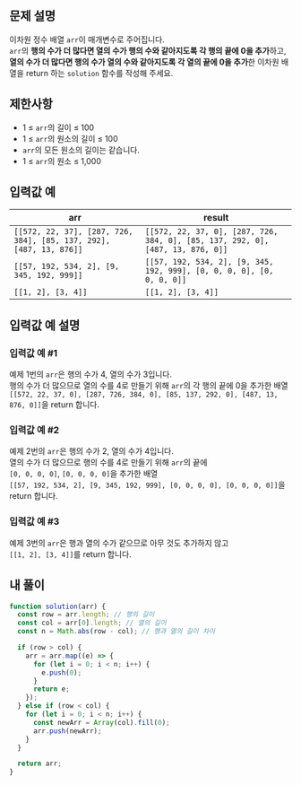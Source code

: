 ## 문제 설명

이차원 정수 배열 `arr`이 매개변수로 주어집니다.  
`arr`의 **행의 수가 더 많다면 열의 수가 행의 수와 같아지도록 각 행의 끝에 0을 추가**하고,  
**열의 수가 더 많다면 행의 수가 열의 수와 같아지도록 각 열의 끝에 0을 추가**한 이차원 배열을 return 하는 `solution` 함수를 작성해 주세요.

## 제한사항

- 1 ≤ `arr`의 길이 ≤ 100
- 1 ≤ `arr`의 원소의 길이 ≤ 100
- `arr`의 모든 원소의 길이는 같습니다.
- 1 ≤ `arr`의 원소 ≤ 1,000

## 입력값 예

| arr                                                                | result                                                                         |
| ------------------------------------------------------------------ | ------------------------------------------------------------------------------ |
| `[[572, 22, 37], [287, 726, 384], [85, 137, 292], [487, 13, 876]]` | `[[572, 22, 37, 0], [287, 726, 384, 0], [85, 137, 292, 0], [487, 13, 876, 0]]` |
| `[[57, 192, 534, 2], [9, 345, 192, 999]]`                          | `[[57, 192, 534, 2], [9, 345, 192, 999], [0, 0, 0, 0], [0, 0, 0, 0]]`          |
| `[[1, 2], [3, 4]]`                                                 | `[[1, 2], [3, 4]]`                                                             |

## 입력값 예 설명

### 입력값 예 #1

예제 1번의 `arr`은 행의 수가 4, 열의 수가 3입니다.  
행의 수가 더 많으므로 열의 수를 4로 만들기 위해 `arr`의 각 행의 끝에 0을 추가한 배열  
`[[572, 22, 37, 0], [287, 726, 384, 0], [85, 137, 292, 0], [487, 13, 876, 0]]`을 return 합니다.

### 입력값 예 #2

예제 2번의 `arr`은 행의 수가 2, 열의 수가 4입니다.  
열의 수가 더 많으므로 행의 수를 4로 만들기 위해 `arr`의 끝에  
`[0, 0, 0, 0]`, `[0, 0, 0, 0]`을 추가한 배열  
`[[57, 192, 534, 2], [9, 345, 192, 999], [0, 0, 0, 0], [0, 0, 0, 0]]`을 return 합니다.

### 입력값 예 #3

예제 3번의 `arr`은 행과 열의 수가 같으므로 아무 것도 추가하지 않고  
`[[1, 2], [3, 4]]`를 return 합니다.

## 내 풀이

```js
function solution(arr) {
  const row = arr.length; // 행의 길이
  const col = arr[0].length; // 열의 길이
  const n = Math.abs(row - col); // 행과 열의 길이 차이

  if (row > col) {
    arr = arr.map((e) => {
      for (let i = 0; i < n; i++) {
        e.push(0);
      }
      return e;
    });
  } else if (row < col) {
    for (let i = 0; i < n; i++) {
      const newArr = Array(col).fill(0);
      arr.push(newArr);
    }
  }

  return arr;
}
```
